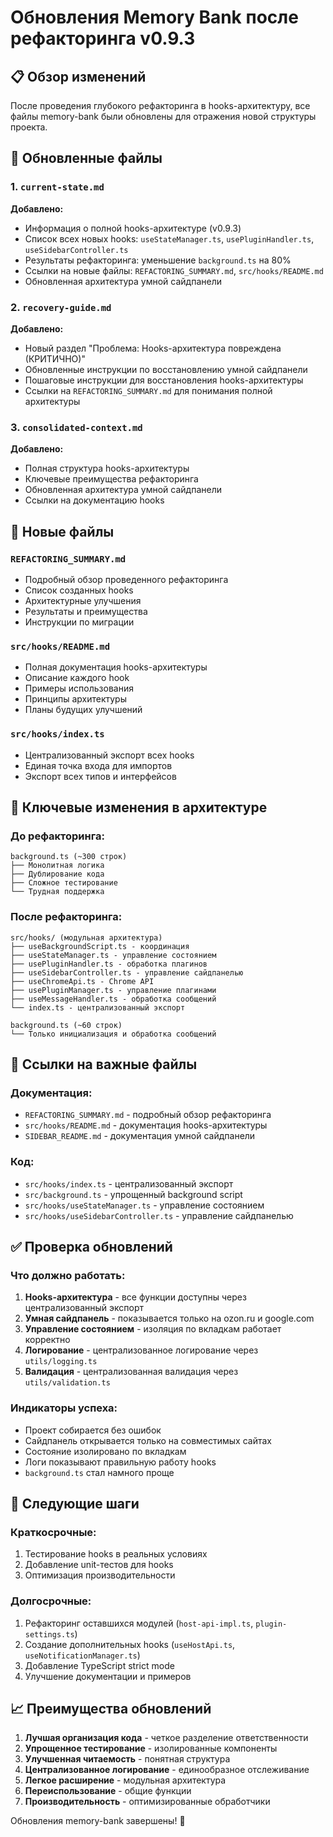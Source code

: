 # Обновления Memory Bank после рефакторинга v0.9.3

## 📋 Обзор изменений

После проведения глубокого рефакторинга в hooks-архитектуру, все файлы memory-bank были обновлены для отражения новой структуры проекта.

## 🔄 Обновленные файлы

### 1. `current-state.md`
**Добавлено:**
- Информация о полной hooks-архитектуре (v0.9.3)
- Список всех новых hooks: `useStateManager.ts`, `usePluginHandler.ts`, `useSidebarController.ts`
- Результаты рефакторинга: уменьшение `background.ts` на 80%
- Ссылки на новые файлы: `REFACTORING_SUMMARY.md`, `src/hooks/README.md`
- Обновленная архитектура умной сайдпанели

### 2. `recovery-guide.md`
**Добавлено:**
- Новый раздел "Проблема: Hooks-архитектура повреждена (КРИТИЧНО)"
- Обновленные инструкции по восстановлению умной сайдпанели
- Пошаговые инструкции для восстановления hooks-архитектуры
- Ссылки на `REFACTORING_SUMMARY.md` для понимания полной архитектуры

### 3. `consolidated-context.md`
**Добавлено:**
- Полная структура hooks-архитектуры
- Ключевые преимущества рефакторинга
- Обновленная архитектура умной сайдпанели
- Ссылки на документацию hooks

## 📁 Новые файлы

### `REFACTORING_SUMMARY.md`
- Подробный обзор проведенного рефакторинга
- Список созданных hooks
- Архитектурные улучшения
- Результаты и преимущества
- Инструкции по миграции

### `src/hooks/README.md`
- Полная документация hooks-архитектуры
- Описание каждого hook
- Примеры использования
- Принципы архитектуры
- Планы будущих улучшений

### `src/hooks/index.ts`
- Централизованный экспорт всех hooks
- Единая точка входа для импортов
- Экспорт всех типов и интерфейсов

## 🎯 Ключевые изменения в архитектуре

### До рефакторинга:
```
background.ts (~300 строк)
├── Монолитная логика
├── Дублирование кода
├── Сложное тестирование
└── Трудная поддержка
```

### После рефакторинга:
```
src/hooks/ (модульная архитектура)
├── useBackgroundScript.ts - координация
├── useStateManager.ts - управление состоянием
├── usePluginHandler.ts - обработка плагинов
├── useSidebarController.ts - управление сайдпанелью
├── useChromeApi.ts - Chrome API
├── usePluginManager.ts - управление плагинами
├── useMessageHandler.ts - обработка сообщений
└── index.ts - централизованный экспорт

background.ts (~60 строк)
└── Только инициализация и обработка сообщений
```

## 🔗 Ссылки на важные файлы

### Документация:
- `REFACTORING_SUMMARY.md` - подробный обзор рефакторинга
- `src/hooks/README.md` - документация hooks-архитектуры
- `SIDEBAR_README.md` - документация умной сайдпанели

### Код:
- `src/hooks/index.ts` - централизованный экспорт
- `src/background.ts` - упрощенный background script
- `src/hooks/useStateManager.ts` - управление состоянием
- `src/hooks/useSidebarController.ts` - управление сайдпанелью

## ✅ Проверка обновлений

### Что должно работать:
1. **Hooks-архитектура** - все функции доступны через централизованный экспорт
2. **Умная сайдпанель** - показывается только на ozon.ru и google.com
3. **Управление состоянием** - изоляция по вкладкам работает корректно
4. **Логирование** - централизованное логирование через `utils/logging.ts`
5. **Валидация** - централизованная валидация через `utils/validation.ts`

### Индикаторы успеха:
- Проект собирается без ошибок
- Сайдпанель открывается только на совместимых сайтах
- Состояние изолировано по вкладкам
- Логи показывают правильную работу hooks
- `background.ts` стал намного проще

## 🚀 Следующие шаги

### Краткосрочные:
1. Тестирование hooks в реальных условиях
2. Добавление unit-тестов для hooks
3. Оптимизация производительности

### Долгосрочные:
1. Рефакторинг оставшихся модулей (`host-api-impl.ts`, `plugin-settings.ts`)
2. Создание дополнительных hooks (`useHostApi.ts`, `useNotificationManager.ts`)
3. Добавление TypeScript strict mode
4. Улучшение документации и примеров

## 📈 Преимущества обновлений

1. **Лучшая организация кода** - четкое разделение ответственности
2. **Упрощенное тестирование** - изолированные компоненты
3. **Улучшенная читаемость** - понятная структура
4. **Централизованное логирование** - единообразное отслеживание
5. **Легкое расширение** - модульная архитектура
6. **Переиспользование** - общие функции
7. **Производительность** - оптимизированные обработчики

Обновления memory-bank завершены! 🎉 